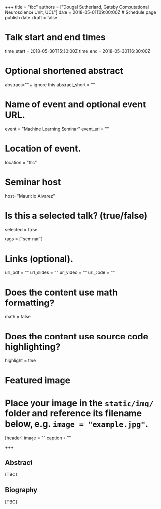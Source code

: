 +++
title = "tbc"
authors = ["Dougal Sutherland, Gatsby Computational Neuroscience Unit, UCL"]
date = 2018-05-01T09:00:00Z  # Schedule page publish date.
draft = false

# Talk start and end times
time_start = 2018-05-30T15:30:00Z
time_end = 2018-05-30T16:30:00Z

# Optional shortened abstract
abstract="" # ignore this
abstract_short = ""

# Name of event and optional event URL.
event = "Machine Learning Seminar"
event_url = ""

# Location of event.
location = "tbc"

# Seminar host
host="Mauricio Alvarez"

# Is this a selected talk? (true/false)
selected = false

tags = ["seminar"]

# Links (optional).
url_pdf = ""
url_slides = ""
url_video = ""
url_code = ""

# Does the content use math formatting?
math = false

# Does the content use source code highlighting?
highlight = true

# Featured image
# Place your image in the `static/img/` folder and reference its filename below, e.g. `image = "example.jpg"`.
[header]
image = ""
caption = ""

+++

## Abstract

[TBC]

## Biography

[TBC]

